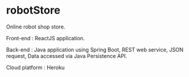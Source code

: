 # robotStore

Online robot shop store.

Front-end : ReactJS application.

Back-end : Java application using Spring Boot,
REST web service,
JSON request,
Data accessed via Java Persistence API.

Cloud platform : Heroku